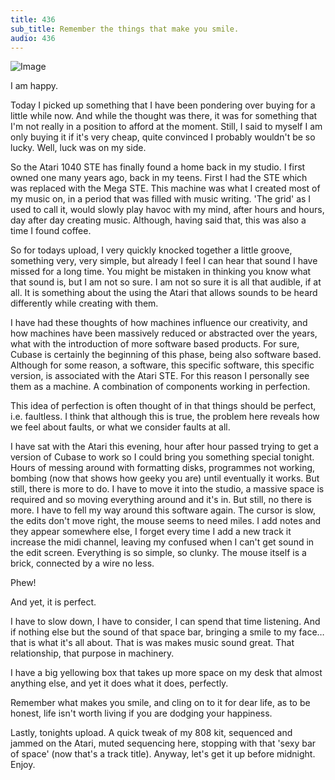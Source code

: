 ```yaml
---
title: 436
sub_title: Remember the things that make you smile.
audio: 436
---
```


![Image](/assets/img/snd-436.png)

I am happy.

Today I picked up something that I have been pondering over buying for a little while now. And while the thought was there, it was for something that I'm not really in a position to afford at the moment. Still, I said to myself I am only buying it if it's very cheap, quite convinced I probably wouldn't be so lucky. Well, luck was on my side.

So the Atari 1040 STE has finally found a home back in my studio. I first owned one many years ago, back in my teens. First I had the STE which was replaced with the Mega STE. This machine was what I created most of my music on, in a period that was filled with music writing. 'The grid' as I used to call it, would slowly play havoc with my mind, after hours and hours, day after day creating music. Although, having said that, this was also a time I found coffee.

So for todays upload, I very quickly knocked together a little groove, something very, very simple, but already I feel I can hear that sound I have missed for a long time. You might be mistaken in thinking you know what that sound is, but I am not so sure. I am not so sure it is all that audible, if at all. It is something about the using the Atari that allows sounds to be heard differently while creating with them.

I have had these thoughts of how machines influence our creativity, and how machines have been massively reduced or abstracted over the years, what with the introduction of more software based products. For sure, Cubase is certainly the beginning of this phase, being also software based. Although for some reason, a software, this specific software, this specific version, is associated with the Atari STE. For this reason I personally see them as a machine. A combination of components working in perfection.

This idea of perfection is often thought of in that things should be perfect, i.e. faultless. I think that although this is true, the problem here reveals how we feel about faults, or what we consider faults at all.

I have sat with the Atari this evening, hour after hour passed trying to get a version of Cubase to work so I could bring you something special tonight. Hours of messing around with formatting disks, programmes not working, bombing (now that shows how geeky you are) until eventually it works. But still, there is more to do. I have to move it into the studio, a massive space is required and so moving everything around and it's in. But still, no there is more. I have to fell my way around this software again. The cursor is slow, the edits don't move right, the mouse seems to need miles. I add notes and they appear somewhere else, I forget every time I add a new track it increase the midi channel, leaving my confused when I can't get sound in the edit screen. Everything is so simple, so clunky. The mouse itself is a brick, connected by a wire no less.

Phew!

And yet, it is perfect.

I have to slow down, I have to consider, I can spend that time listening. And if nothing else but the sound of that space bar, bringing a smile to my face… that is what it's all about. That is was makes music sound great. That relationship, that purpose in machinery.

I have a big yellowing box that takes up more space on my desk that almost anything else, and yet it does what it does, perfectly.

Remember what makes you smile, and cling on to it for dear life, as to be honest, life isn't worth living if you are dodging your happiness.

Lastly, tonights upload. A quick tweak of my 808 kit, sequenced and jammed on the Atari, muted sequencing here, stopping with that 'sexy bar of space' (now that's a track title). Anyway, let's get it up before midnight. Enjoy.

